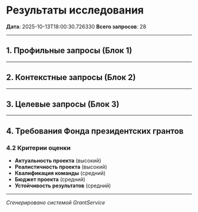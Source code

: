 # Результаты исследования

**Дата**: 2025-10-13T18:00:30.726330
**Всего запросов**: 28

---

## 1. Профильные запросы (Блок 1)


---

## 2. Контекстные запросы (Блок 2)


---

## 3. Целевые запросы (Блок 3)


---

## 4. Требования Фонда президентских грантов


### 4.2 Критерии оценки

- **Актуальность проекта** (высокий)
- **Реалистичность проекта** (высокий)
- **Квалификация команды** (средний)
- **Бюджет проекта** (средний)
- **Устойчивость результатов** (средний)

---

*Сгенерировано системой GrantService*
